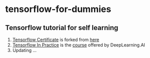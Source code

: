 # tensorflow-for-dummies

## Tensorflow  tutorial for self learning

1. [Tensorflow Certificate](https://github.com/vothuckhanhhuyen/tensorflow-for-dummies/tree/main/01%20Tensorflow%20Certificate) is forked from [here](https://github.com/btcnhung1299/tfcert-practice)
2. [Tensorflow In Practice](https://github.com/vothuckhanhhuyen/tensorflow-for-dummies/tree/main/02%20Tensorflow%20In%20Practice) is the [course](https://www.coursera.org/professional-certificates/tensorflow-in-practice) offered by DeepLearning.AI
3. Updating ...

